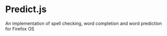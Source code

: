 Predict.js
==========

An implementation of spell checking, word completion and word prediction for Firefox OS